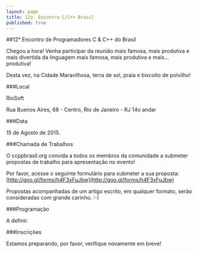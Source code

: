 ```yaml
---
layout: page
title: 12o. Encontro C/C++ Brasil
published: true
---
```




##12° Encontro de Programadores C & C++ do Brasil

Chegou a hora! Venha participar da reunião mais famosa, mais produtiva e mais divertida da linguagem mais famosa, mais produtiva e mais... produtiva!

Desta vez, na Cidade Maravilhosa, terra de sol, praia e bixcoito de polvilho!

###Local

RioSoft

Rua Buenos Aires, 68 - Centro, Rio de Janeiro - RJ
14o andar

###Data

15 de Agosto de 2015.

###Chamada de Trabalhos

O ccppbrasil.org convida a todos os membros da comunidade a submeter propostas de trabalho para apresentação no evento!

Por favor, acesse o seguinte formulário para submeter a sua proposta: [http://goo.gl/forms/h4F3xFuJbw](http://goo.gl/forms/h4F3xFuJbw)

Propostas acompanhadas de um artigo escrito, em qualquer formato, serão consideradas com grande carinho. :-)

###Programação

A definir.

###Inscrições

Estamos preparando, por favor, verifique novamente em breve!